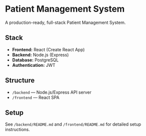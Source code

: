 # Patient Management System

A production-ready, full-stack Patient Management System.

## Stack

- **Frontend:** React (Create React App)
- **Backend:** Node.js (Express)
- **Database:** PostgreSQL
- **Authentication:** JWT

## Structure

- `/backend` — Node.js/Express API server
- `/frontend` — React SPA

## Setup

See `/backend/README.md` and `/frontend/README.md` for detailed setup instructions.